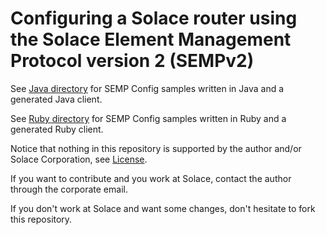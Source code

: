 # Configuring a Solace router using the Solace Element Management Protocol version 2 (SEMPv2)

See [Java directory](java) for SEMP Config samples written in Java and a generated Java client.

See [Ruby directory](ruby) for SEMP Config samples written in Ruby and a generated Ruby client.

Notice that nothing in this repository is supported by the author and/or Solace Corporation, see [License](LICENSE).

If you want to contribute and you work at Solace, contact the author through the corporate email.

If you don't work at Solace and want some changes, don't hesitate to fork this repository.

